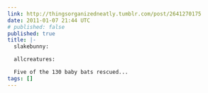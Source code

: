 ```yaml
---
link: http://thingsorganizedneatly.tumblr.com/post/2641270175
date: 2011-01-07 21:44 UTC
# published: false
published: true
title: |-
  slakebunny:

  allcreatures:

  Five of the 130 baby bats rescued...
tags: []
---
```



